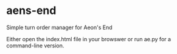 # aens-end
Simple turn order manager for Aeon's End

Either open the index.html file in your browswer or run ae.py for a command-line version.
